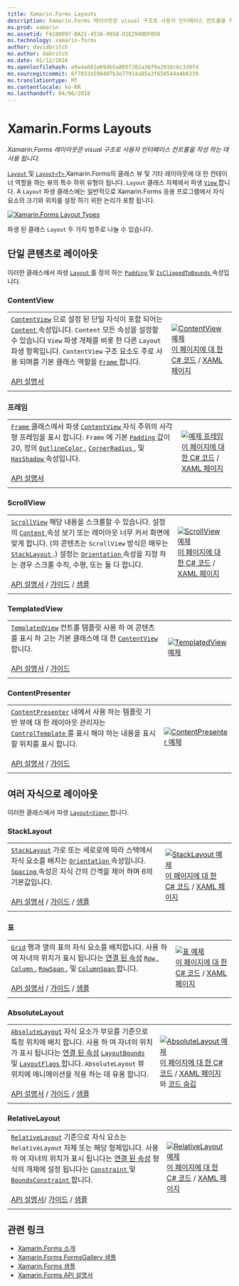 ```yaml
---
title: Xamarin.Forms Layouts
description: Xamarin.Forms 레이아웃은 visual 구조로 사용자 인터페이스 컨트롤을 작성 하는 데 사용 됩니다.
ms.prod: xamarin
ms.assetid: F4180997-BA21-453A-9958-D1E2940DF050
ms.technology: xamarin-forms
author: davidbritch
ms.author: dabritch
ms.date: 01/12/2016
ms.openlocfilehash: e9a4a661e694b5a885f202a36f9a2916c6c339fd
ms.sourcegitcommit: 6f7033a598407b3e77914a85a3f650544a4b6339
ms.translationtype: MT
ms.contentlocale: ko-KR
ms.lasthandoff: 04/06/2018
---
```

# <a name="xamarinforms-layouts"></a>Xamarin.Forms Layouts

_Xamarin.Forms 레이아웃은 visual 구조로 사용자 인터페이스 컨트롤을 작성 하는 데 사용 됩니다._

[ `Layout` ](https://developer.xamarin.com/api/type/Xamarin.Forms.Layout) 및 [ `Layout<T>` ](https://developer.xamarin.com/api/type/Xamarin.Forms.Layout%3CT%3E/) Xamarin.Forms의 클래스 뷰 및 기타 레이아웃에 대 한 컨테이너 역할을 하는 뷰의 특수 하위 유형이 됩니다. `Layout` 클래스 자체에서 파생 [ `View` ](views.md)합니다. A `Layout` 파생 클래스에는 일반적으로 Xamarin.Forms 응용 프로그램에서 자식 요소의 크기와 위치를 설정 하기 위한 논리가 포함 됩니다.

 [ ![](layouts-images/layouts-sml.png "Xamarin.Forms Layout Types")](layouts-images/layouts.png#lightbox "Xamarin.Forms Layout Types")

파생 된 클래스 `Layout` 두 가지 범주로 나눌 수 있습니다.

## <a name="layouts-with-single-content"></a>단일 콘텐츠로 레이아웃

이러한 클래스에서 파생 [ `Layout` ](https://developer.xamarin.com/api/type/Xamarin.Forms.Layout/)를 정의 하는 [ `Padding` ](https://developer.xamarin.com/api/property/Xamarin.Forms.Layout.Padding/) 및 [ `IsClippedToBounds` ](https://developer.xamarin.com/api/property/Xamarin.Forms.Layout.IsClippedToBounds/) 속성입니다.

<a name="contentView" />

### <a name="contentview"></a>ContentView

|     |     |
| --- | --- |
| [`ContentView`](https://developer.xamarin.com/api/type/Xamarin.Forms.ContentView/) 으로 설정 된 단일 자식이 포함 되어는 [ `Content` ](https://developer.xamarin.com/api/property/Xamarin.Forms.ContentView.Content/) 속성입니다. `Content` 모든 속성을 설정할 수 있습니다 `View` 파생 개체를 비롯 한 다른 `Layout` 파생 항목입니다. `ContentView` 구조 요소도 주로 사용 되며를 기본 클래스 역할을 [ `Frame` ](#frame)합니다.<br /><br />[API 설명서](https://developer.xamarin.com/api/type/Xamarin.Forms.ContentView/) | [![ContentView 예제](layouts-images/ContentView.png "ContentView 예제")](layouts-images/ContentView-Large.png#lightbox "ContentView 예제")<br />[이 페이지에 대 한 C# 코드](https://github.com/xamarin/xamarin-forms-samples/blob/master/FormsGallery/FormsGallery/FormsGallery/CodeExamples/ContentViewDemoPage.cs) / [XAML 페이지](https://github.com/xamarin/xamarin-forms-samples/blob/master/FormsGallery/FormsGallery/FormsGallery/XamlExamples/ContentViewDemoPage.xaml) |
|     |     |

<a named="frame" />

### <a name="frame"></a>프레임

|     |     |
| --- | --- |
| [ `Frame` ](https://developer.xamarin.com/api/type/Xamarin.Forms.Frame/) 클래스에서 파생 [ `ContentView` ](#contentView) 자식 주위의 사각형 프레임을 표시 합니다. `Frame` 에 기본 [ `Padding` ](https://developer.xamarin.com/api/property/Xamarin.Forms.Layout.Padding/) 값이 20, 정의 [ `OutlineColor` ](https://developer.xamarin.com/api/property/Xamarin.Forms.Frame.OutlineColor/), [ `CornerRadius` ](https://developer.xamarin.com/api/property/Xamarin.Forms.Frame.CornerRadius/), 및 [ `HasShadow` ](https://developer.xamarin.com/api/property/Xamarin.Forms.Frame.HasShadow/)속성입니다.<br /><br />[API 설명서](https://developer.xamarin.com/api/type/Xamarin.Forms.Frame/) | [![예제 프레임](layouts-images/Frame.png "예제 프레임")](layouts-images/Frame-Large.png#lightbox "예제를 작성 합니다.")<br />[이 페이지에 대 한 C# 코드](https://github.com/xamarin/xamarin-forms-samples/blob/master/FormsGallery/FormsGallery/FormsGallery/CodeExamples/FrameDemoPage.cs) / [XAML 페이지](https://github.com/xamarin/xamarin-forms-samples/blob/master/FormsGallery/FormsGallery/FormsGallery/XamlExamples/FrameDemoPage.xaml) |
|     |     |

<a name="scrollView" />

### <a name="scrollview"></a>ScrollView

|     |     |
| --- | --- |
| [`ScrollView`](https://developer.xamarin.com/api/type/Xamarin.Forms.ScrollView/) 해당 내용을 스크롤할 수 있습니다. 설정의 [ `Content` ](https://developer.xamarin.com/api/property/Xamarin.Forms.ScrollView.Content/) 속성 보기 또는 레이아웃 너무 커서 화면에 맞게 합니다. (의 콘텐츠는 `ScrollView` 방식은 매우는 [ `StackLayout` ](#stackLayout).) 설정는 [ `Orientation` ](https://developer.xamarin.com/api/property/Xamarin.Forms.ScrollView.Orientation/) 속성을 지정 하는 경우 스크롤 수직, 수평, 또는 둘 다 합니다.<br /><br />[API 설명서](https://developer.xamarin.com/api/type/Xamarin.Forms.ScrollView/) / [가이드](~/xamarin-forms/user-interface/layouts/scroll-view.md) / [샘플](https://developer.xamarin.com/samples/xamarin-forms/UserInterface/Layout/) | [![ScrollView 예제](layouts-images/ScrollView.png "ScrollView 예제")](layouts-images/ScrollView-Large.png#lightbox "ScrollView 예제")<br />[이 페이지에 대 한 C# 코드](https://github.com/xamarin/xamarin-forms-samples/blob/master/FormsGallery/FormsGallery/FormsGallery/CodeExamples/ScrollViewDemoPage.cs) / [XAML 페이지](https://github.com/xamarin/xamarin-forms-samples/blob/master/FormsGallery/FormsGallery/FormsGallery/XamlExamples/ScrollViewDemoPage.xaml) |
|     |     |

### <a name="templatedview"></a>TemplatedView

|     |     |
| --- | --- |
| [`TemplatedView`](https://developer.xamarin.com/api/type/Xamarin.Forms.TemplatedView/) 컨트롤 템플릿 사용 하 여 콘텐츠를 표시 하 고는 기본 클래스에 대 한 [ `ContentView` ](#contentView)합니다.<br /><br />[API 설명서](https://developer.xamarin.com/api/type/Xamarin.Forms.TemplatedView/) / [가이드](~/xamarin-forms/app-fundamentals/templates/control-templates/index.md) | [![TemplatedView 예제](layouts-images/TemplatedView.png "TemplatedView 예제")](layouts-images/TemplatedView.png#lightbox "TemplatedView 예제") |
|     |     |

### <a name="contentpresenter"></a>ContentPresenter

|     |     |
| --- | --- |
| [`ContentPresenter`](https://developer.xamarin.com/api/type/Xamarin.Forms.ContentPresenter/) 내에서 사용 하는 템플릿 기반 뷰에 대 한 레이아웃 관리자는 [ `ControlTemplate` ](https://developer.xamarin.com/api/type/Xamarin.Forms.ControlTemplate/) 를 표시 해야 하는 내용을 표시할 위치를 표시 합니다.<br /><br />[API 설명서](https://developer.xamarin.com/api/type/Xamarin.Forms.ContentPresenter/) / [가이드](~/xamarin-forms/app-fundamentals/templates/control-templates/index.md) | [![ContentPresenter 예제](layouts-images/ContentPresenter.png "ContentPresenter 예제")](layouts-images/ContentPresenter.png#lightbox "ContentPresenter 예제") |
|     |     |

## <a name="layouts-with-multiple-children"></a>여러 자식으로 레이아웃

이러한 클래스에서 파생 [ `Layout<View>` ](https://developer.xamarin.com/api/type/Xamarin.Forms.Layout%3CT%3E/)합니다.

<a name="stackLayout" />

### <a name="stacklayout"></a>StackLayout

|     |     |
| --- | --- |
| [`StackLayout`](https://developer.xamarin.com/api/type/Xamarin.Forms.StackLayout/) 가로 또는 세로로에 따라 스택에서 자식 요소를 배치는 [ `Orientation` ](https://developer.xamarin.com/api/property/Xamarin.Forms.StackLayout.Orientation/) 속성입니다. [ `Spacing` ](https://developer.xamarin.com/api/property/Xamarin.Forms.StackLayout.Spacing/) 속성은 자식 간의 간격을 제어 하며 6의 기본값입니다.<br /><br />[API 설명서](https://developer.xamarin.com/api/type/Xamarin.Forms.StackLayout/) / [가이드](~/xamarin-forms/user-interface/layouts/stack-layout.md) / [샘플](https://developer.xamarin.com/samples/xamarin-forms/UserInterface/Layout/)| [![StackLayout 예제](layouts-images/StackLayout.png "StackLayout 예제")](layouts-images/StackLayout-Large.png#lightbox "StackLayout 예제")<br />[이 페이지에 대 한 C# 코드](https://github.com/xamarin/xamarin-forms-samples/blob/master/FormsGallery/FormsGallery/FormsGallery/CodeExamples/StackLayoutDemoPage.cs) / [XAML 페이지](https://github.com/xamarin/xamarin-forms-samples/blob/master/FormsGallery/FormsGallery/FormsGallery/XamlExamples/StackLayoutDemoPage.xaml) |
|     |     |

<a name="grid" />

### <a name="grid"></a>표

|     |     |
| --- | --- |
| [`Grid`](https://developer.xamarin.com/api/type/Xamarin.Forms.Grid/) 행과 열의 표의 자식 요소를 배치합니다. 사용 하 여 자녀의 위치가 표시 됩니다는 [연결 된 속성](~/xamarin-forms/xaml/attached-properties.md) [ `Row` ](https://developer.xamarin.com/api/field/Xamarin.Forms.Grid.RowProperty/), [ `Column` ](https://developer.xamarin.com/api/field/Xamarin.Forms.Grid.ColumnProperty/), [ `RowSpan` ](https://developer.xamarin.com/api/field/Xamarin.Forms.Grid.RowSpanProperty/), 및 [ `ColumnSpan` ](https://developer.xamarin.com/api/field/Xamarin.Forms.Grid.ColumnSpanProperty/)합니다.<br /><br />[API 설명서](https://developer.xamarin.com/api/type/Xamarin.Forms.Grid/) / [가이드](~/xamarin-forms/user-interface/layouts/grid.md) / [샘플](https://developer.xamarin.com/samples/xamarin-forms/UserInterface/Layout/) | [![표 예제](layouts-images/Grid.png "표 예제")](layouts-images/Grid-Large.png#lightbox "표 예제")<br />[이 페이지에 대 한 C# 코드](https://github.com/xamarin/xamarin-forms-samples/blob/master/FormsGallery/FormsGallery/FormsGallery/CodeExamples/GridDemoPage.cs) / [XAML 페이지](https://github.com/xamarin/xamarin-forms-samples/blob/master/FormsGallery/FormsGallery/FormsGallery/XamlExamples/GridDemoPage.xaml) |
|     |     |

### <a name="absolutelayout"></a>AbsoluteLayout

|     |     |
| --- | --- |
| [`AbsoluteLayout`](https://developer.xamarin.com/api/type/Xamarin.Forms.AbsoluteLayout/) 자식 요소가 부모를 기준으로 특정 위치에 배치 합니다. 사용 하 여 자녀의 위치가 표시 됩니다는 [연결 된 속성](~/xamarin-forms/xaml/attached-properties.md) [ `LayoutBounds` ](https://developer.xamarin.com/api/field/Xamarin.Forms.AbsoluteLayout.LayoutBoundsProperty/) 및 [ `LayoutFlags` ](https://developer.xamarin.com/api/field/Xamarin.Forms.AbsoluteLayout.LayoutFlagsProperty/)합니다. `AbsoluteLayout` 뷰 위치에 애니메이션을 적용 하는 데 유용 합니다.<br /><br />[API 설명서](https://developer.xamarin.com/api/type/Xamarin.Forms.AbsoluteLayout/) / [가이드](~/xamarin-forms/user-interface/layouts/absolute-layout.md) / [샘플](https://developer.xamarin.com/samples/xamarin-forms/UserInterface/Layout/) | [![AbsoluteLayout 예제](layouts-images/AbsoluteLayout.png "AbsoluteLayout 예제")](layouts-images/AbsoluteLayout-Large.png#lightbox "AbsoluteLayout 예제")<br />[이 페이지에 대 한 C# 코드](https://github.com/xamarin/xamarin-forms-samples/blob/master/FormsGallery/FormsGallery/FormsGallery/CodeExamples/AbsoluteLayoutdDemoPage.cs) / [XAML 페이지](https://github.com/xamarin/xamarin-forms-samples/blob/master/FormsGallery/FormsGallery/FormsGallery/XamlExamples/AbsoluteLayoutDemoPage.xaml) 와 [코드 숨김](https://github.com/xamarin/xamarin-forms-samples/blob/master/FormsGallery/FormsGallery/FormsGallery/XamlExamples/AbsoluteLayoutDemoPage.xaml.cs) |
|     |     |

### <a name="relativelayout"></a>RelativeLayout

|     |     |
| --- | --- |
| [`RelativeLayout`](https://developer.xamarin.com/api/type/Xamarin.Forms.RelativeLayout/) 기준으로 자식 요소는 `RelativeLayout` 자체 또는 해당 형제입니다. 사용 하 여 자녀의 위치가 표시 됩니다는 [연결 된 속성](~/xamarin-forms/xaml/attached-properties.md) 형식의 개체에 설정 됩니다는 [ `Constraint` ](https://developer.xamarin.com/api/type/Xamarin.Forms.Constraint/) 및 [ `BoundsConstraint` ](https://developer.xamarin.com/api/type/Xamarin.Forms.Constraint/)합니다.<br /><br />[API 설명서](https://developer.xamarin.com/api/type/Xamarin.Forms.RelativeLayout/)/ [가이드](~/xamarin-forms/user-interface/layouts/relative-layout.md) / [샘플](https://developer.xamarin.com/samples/xamarin-forms/UserInterface/Layout/) | [![RelativeLayout 예제](layouts-images/RelativeLayout.png "RelativeLayout 예제")](layouts-images/RelativeLayout-Large.png#lightbox "RelativeLayout 예제")<br />[이 페이지에 대 한 C# 코드](https://github.com/xamarin/xamarin-forms-samples/blob/master/FormsGallery/FormsGallery/FormsGallery/CodeExamples/RelativeLayoutDemoPage.cs) / [XAML 페이지](https://github.com/xamarin/xamarin-forms-samples/blob/master/FormsGallery/FormsGallery/FormsGallery/XamlExamples/RelativeLayoutDemoPage.xaml) |
|     |     |

## <a name="related-links"></a>관련 링크

- [Xamarin.Forms 소개](~/xamarin-forms/get-started/introduction-to-xamarin-forms.md)
- [Xamarin.Forms FormsGallery 샘플](https://developer.xamarin.com/samples/FormsGallery/)
- [Xamarin.Forms 샘플](https://developer.xamarin.com/samples/xamarin-forms/all/)
- [Xamarin.Forms API 설명서](https://developer.xamarin.com/api/root/Xamarin.Forms/)

